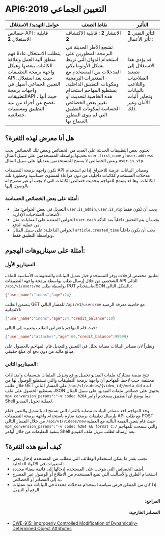 # API6:2019 التعيين الجماعي

| عوامل التهديد/ الاستغلال                                                                                                                                                                                                      | نقاط الضعف	                                                                                                                                                                                                                                                                        | التأثير	                                                                                   |
|-------------------------------------------------------------------------------------------------------------------------------------------------------------------------------------------------------------------------------|------------------------------------------------------------------------------------------------------------------------------------------------------------------------------------------------------------------------------------------------------------------------------------|--------------------------------------------------------------------------------------------|
| خصائص API : قابلية الاستغلال **2**	                                                                                                                                                                                                | الانتشار **2** : قابلية الاكتشاف  **2**	                                                                                                                                                                                                                                                    | التأثر التقني **2** : تأثر الأعمال                                                            |
| يتطلب الاستغلال عادةً فهم منطق آلية العمل وعلاقة الكائنات ببعضها وهيكل واجهة برمجة التطبيقات API. حيث يعد استغلال التعيين الجماعي أسهل في واجهات برمجة التطبيقاتAPI ، حيث أنها تفصح عن أجزاء من بنية التطبيق ومسميات خصائصه.	 | تشجع الأطر الحديثة في البرمجة المطورين على استخدام الدوال التي تربط بشكل الأوتوماتيكي المدخلات من المستخدم مع المتغيرات البرمجية ومكونات التطبيق الداخلية. يستطيع المهاجم استخدام هذه الخاصية لتحديث أو تغيير بعض الخصائص الحساسة لمكونات التطبيق التي لم ينوى المطور السماح بها.	 | قد يؤدي هذا الاستغلال إلى تصعيد الصلاحيات والتلاعب بالبيانات وتجاوز آليات الأمان وغير ذلك. |



## هل أنا معرض لهذه الثغرة؟

تحتوي بعض التطبيقات الحديثة على العديد من الخصائص وبعض تلك الخصائص يجب تحديثها بواسطة المستخدمين على سبيل المثال `user.first_name`  أو  `user.address` وبعض الخصائص لا يسمح للمستخدمين بتعديلها على سبيل المثال `user.is_vip`.

تكون واجهة برمجة التطبيقات API ومصادر البيانات عرضة للاختراق إذا تم استخدام مدخلات المستخدم ككائنات داخلية، من دون مراعاة لمستوى حساسية وخطورة تلك الكائنات. وها قد يسمح للمهاجم بتحديث خصائص الكائنات التي لا يجب أو غير مصرح له بالوصول إليها.

### أمثلة على بعض الخصائص الحساسة:

*  التعديل في بعض الخواص: مثل `user.is_admin`, `user.is_vip` يجب أن تكون فقط لأصحاب الصلاحيات الإدارية.
* الخواص المعتدة على العمليات: مثل `user.cash` يجب أن يتم التحقق داخلياً بعد التأكد من عملية الدفع.
* الخواص الداخلية: على سبيل المثال `article.created_time` يجب أن يكون داخلياً وبواسطة التطبيق فقط.


## أمثلة على سيناريوهات الهجوم:

### السيناريو الأول

تطبيق مخصص لرحلات يوفر للمستخدم خيار تعديل البيانات والمعلومات الأساسية للملف الشخصي من خلال إرسال طلب بواسطة برمجة واجهة التطبيقات API التالي `/api/v1/users/me` بواسطة طلب PUT باستخدامJSON بالشكل التالي:

```json
{"user_name":"inons","age":24}
```
يتضمن الطلب GET للمسار التالي `/api/v1/users/me` مع خاصية معرفة الرصيد الائتمانية:

```json
{"user_name":"inons","age":24,"credit_balance":10}
```

حيث قام المهاجم باعتراض الطلب وتغيره إلى التالي:

```json
{"user_name":"attacker","age":60,"credit_balance":99999}
```

ونظراً لان مصادر البيانات مصابة بخلل في التعيين والتعديل قام المهاجم بالحصول على مبالغ مالية من دون دفع أي مبلغ حقيقي.

### السيناريو الثاني:

تتيح منصة مشاركة ملفات الفيديو تحميل ورفع وتنزيل الملفات بتنسيقات وامتدادات مختلفة. حيث لاحظ المهاجم أن واجهة برمجة التطبيقات والتي تستطيع الوصول لها من خلال طلب GET على المسار التالي `/api/v1/videos/{video_id}/meta_data` انه يستطيع الحصول على ملف JSON يحتوي على خصائص ملفات الفيديو. على سبيل المثال `mp4_conversion_params":"-v codec h264` مما يوضح أن التطبيق يستخدم أوامر Shell لعملية تحويل الفيديو.

وجد المهاجم احد مصادر البيانات مصابة بالثغرة التي تسمح له بالتعديل والتعين فقام بإرسال تعليمات برمجية ضارة باستخدام واجهة برمجة التطبيقات API مع طلب POST من خلال المسار التالي `/api/v1/videos/new` حيث قام بتعين القيمة التالية مع العملية `mp4_conversion_params":"-v codec h264 && format C:/` والتي سمحت للمهاجم بتنفيذ التعليمات من خلال أوامر Shell بعد إرساله لطلب تنزيل ملف الفيديو.

## كيف أمنع هذه الثغرة؟

*  تجنب بقدر ما يمكن استخدام الوظائف التي تتطلب من المستخدم إدخال بعض المتغيرات في الاكواد الداخلية.
*  أضف الخصائص التي يتوجب على المستخدم إدخالها إلى قائمة بيضاء محددة.
*  استخدام الطرق والأساليب التي تمنع المستخدم من الاطلاع أو الوصول غير المصرح به إلى المصادر أو الخصائص.
*  إذا كان من الممكن فرض سياسة استخدام مدخلات محددة في البيانات عند عمليات الرفع أو التنزيل.


<h4 dir='rtl' align='right'>المراجع:</h4>
<h4 dir='rtl' align='right'>المصادر الخارجية:</h4>

* [CWE-915: Improperly Controlled Modification of Dynamically-Determined Object Attributes][1]

[1]: https://cwe.mitre.org/data/definitions/915.html
